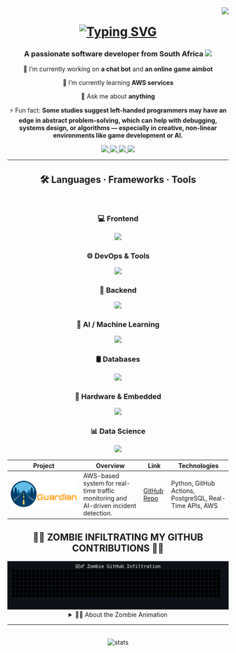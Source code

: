 <img align="right" src="https://visitor-badge.laobi.icu/badge?page_id=NicholasDobson.visitor-badge" />

<h1 align="center">
<a href="https://git.io/typing-svg"><img src="https://readme-typing-svg.demolab.com?font=Righteous&size=35&duration=4000&pause=800&center=true&vCenter=true&random=true&width=435&height=55&lines=Hi+There!+%F0%9F%91%8B;I'm+Nicholas+Dobson!" alt="Typing SVG" /></a>
</h1>

<h3 align="center">A passionate software developer from South Africa <img src="https://flagcdn.com/w40/za.png" width="20"/></h3>

<div align="center">

🔭 I’m currently working on **a chat bot** and **an online game aimbot** 

🌱 I’m currently learning **AWS services**  

💬 Ask me about **anything**  

⚡ Fun fact: **Some studies suggest left-handed programmers may have an edge in abstract problem-solving, which can help with debugging, systems design, or algorithms — especially in creative, non-linear environments like game development or AI.**

</div>

<div align="center">
  <a href="https://www.linkedin.com/in/nicholas-dobson-a64a84355">
      <img src="https://img.shields.io/badge/LinkedIn-0077B5?style=for-the-badge&logo=linkedin&logoColor=white" />
  </a>
   <a href="https://github.com/NicholasDobson">
      <img src="https://img.shields.io/badge/GitHub-100000?style=for-the-badge&logo=github&logoColor=white" />
  </a>
   <a href=""><!-- Add actual slack!!!!!!!!!!!!!!!!!!!!!!!!!!!!! -->
      <img src="https://img.shields.io/badge/Slack-4A154B?style=for-the-badge&logo=slack&logoColor=white" />
  </a>
  <a href=""><!-- Add actual discord later!!!!!!!!!!!!!!!!!!!!!!!!!!!!! -->
      <img src="https://img.shields.io/badge/Discord-5865F2?style=for-the-badge&logo=discord&logoColor=white" />
  </a>
</div>

<hr/>

<h2 align="center">🛠️ Languages · Frameworks · Tools </h2>
<br/>

<h3 align="center">💻 Frontend</h3>
<div align="center">
  <a href="https://skillicons.dev">
    <img src="https://skillicons.dev/icons?i=html,css,js,ts,angular,react,php,figma,bootstrap,cypress,jest,express" />
  </a>
</div>

<h3 align="center">⚙️ DevOps & Tools </h3>
<div align="center">
  <a href="https://skillicons.dev">
    <img src="https://skillicons.dev/icons?i=git,githubactions,docker,vim,linux,bash,aws,postman,powershell,regex,npm,vscode,windows,ubuntu,nextjs" />
  </a>
</div>

<h3 align="center">🧠 Backend</h3>
<div align="center">
  <a href="https://skillicons.dev">
    <img src="https://skillicons.dev/icons?i=java,python,fastapi,nodejs,c,cpp,rust" />
  </a>
</div>

<h3 align="center">🔬 AI / Machine Learning</h3>
<div align="center">
  <a href="https://skillicons.dev">
    <img src="https://skillicons.dev/icons?i=pytorch" />
  </a>
</div>

<h3 align="center">🛢️ Databases</h3>
<div align="center">
  <a href="https://skillicons.dev">
    <img src="https://skillicons.dev/icons?i=postgres,mysql,mongodb" />
  </a>
</div>

<h3 align="center">🔧 Hardware & Embedded</h3>
<div align="center">
  <a href="https://skillicons.dev">
    <img src="https://skillicons.dev/icons?i=arduino,raspberrypi,kali" />
  </a>
</div>

<h3 align="center">📊 Data Science</h3>
<div align="center">
  <a href="https://skillicons.dev">
    <img src="https://skillicons.dev/icons?i=r" />
  </a>
  <!-- SAS doesn't exist on skillicons.dev, so you can leave it out or mention it in text -->
</div>

| Project | Overview | Link | Technologies |
|----------|-----------|------|---------------|
| ![Traffic Guardian Logo](https://github.com/COS301-SE-2025/Traffic-Guardian/blob/main/assets/TrafficGuardianLogo1_LightFinal.PNG?raw=true) | AWS-based system for real-time traffic monitoring and AI-driven incident detection. | [GitHub Repo](https://github.com/yourusername/traffic-guardian) | Python, GitHub Actions, PostgreSQL, Real-Time APIs, AWS |


<!-- 🧟‍♂️ Zombie GitHub Infiltration -->
<div align="center">
  <h2>🧟‍♂️ ZOMBIE INFILTRATING MY GITHUB CONTRIBUTIONS 🧟‍♂️</h2>
  
  <!-- Animated Zombie Contributions -->
  <picture>
    <source media="(prefers-color-scheme: dark)" srcset="https://raw.githubusercontent.com/NicholasDobson/NicholasDobson/output/zombie-github.svg?v=5">
    <source media="(prefers-color-scheme: light)" srcset="https://raw.githubusercontent.com/NicholasDobson/NicholasDobson/output/zombie-github.svg?v=5">
    <img alt="🧟‍♂️ Zombie infiltrating my GitHub contributions" src="https://raw.githubusercontent.com/NicholasDobson/NicholasDobson/output/zombie-github.svg?v=5">
  </picture>
  
  <details>
  <summary>🧟‍♂️ About the Zombie Animation</summary>
  <br>
  
  - **Based on Platane/snk**: Built using the proven architecture from the famous snake contribution animation
  - **Real GitHub Data**: Uses your actual contribution history  
  - **Zombie Theme**: Cells turn red and show infection effects when the zombie visits them
  - **Perfect Timing**: Infections happen exactly when the zombie moves over each cell
  - **Auto-Generated**: Updates automatically with my latest contributions
  
  </details>
</div>

<hr/>

<br>
<div align="center">
  <img width=390 src="https://github-readme-stats.vercel.app/api?username=NicholasDobson&count_private=true&show_icons=true&theme=react&rank_icon=github&border_radius=10" alt="stats"/>
</div>


